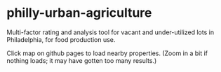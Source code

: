philly-urban-agriculture
========================

Multi-factor rating and analysis tool for vacant and under-utilized lots in Philadelphia, for food production use.

Click map on github pages to load nearby properties.
(Zoom in a bit if nothing loads; it may have gotten too many results.)
